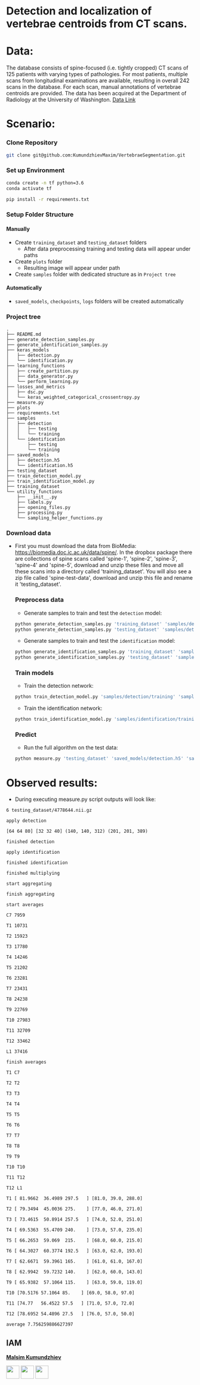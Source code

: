 # Detection and localization of vertebrae centroids from CT scans. 

# Data: 
The database consists of spine-focused (i.e. tightly cropped) CT scans of 125 patients with varying types of pathologies. For most patients, multiple scans from longitudinal examinations are available, resulting in overall 242 scans in the database. For each scan, manual annotations of vertebrae centroids are provided. The data has been acquired at the Department of Radiology at the University of Washington.
[Data Link](https://imperialcollegelondon.app.box.com/s/erhcm28aablpy1725lt93xh6pk31ply1)

# Scenario:
### Clone Repository
```bash
git clone git@github.com:KumundzhievMaxim/VertebraeSegmentation.git
```

### Set up Environment
```bash
conda create -n tf python=3.6
conda activate tf
```

```bash
pip install -r requirements.txt
```
### Setup Folder Structure
#### Manually
 - Create `training_dataset` and `testing_dataset` folders
    - After data preprocessing training and testing data will appear under paths
 - Create `plots` folder
    - Resulting image will appear under path
 - Create `samples` folder with dedicated structure as in `Project tree`
#### Automatically
 - `saved_models`, `checkpoints`, `logs` folders will be created automatically
 
### Project tree
```
.
├── README.md
├── generate_detection_samples.py
├── generate_identification_samples.py
├── keras_models
│   ├── detection.py
│   └── identification.py
├── learning_functions
│   ├── create_partition.py
│   ├── data_generator.py
│   └── perform_learning.py
├── losses_and_metrics
│   ├── dsc.py
│   └── keras_weighted_categorical_crossentropy.py
├── measure.py
├── plots
├── requirements.txt
├── samples
│   ├── detection
│   │   ├── testing
│   │   └── training
│   └── identification
│       ├── testing
│       └── training
├── saved_models
│   ├── detection.h5
│   └── identification.h5
├── testing_dataset
├── train_detection_model.py
├── train_identification_model.py
├── training_dataset
└── utility_functions
    ├── __init__.py
    ├── labels.py
    ├── opening_files.py
    ├── processing.py
    └── sampling_helper_functions.py
```

### Download data
-  First you must download the data from BioMedia: https://biomedia.doc.ic.ac.uk/data/spine/. In the dropbox package there are collections of spine scans called 'spine-1', 'spine-2', 'spine-3', 'spine-4' and 'spine-5', download and unzip these files and move all these scans into a directory called 'training_dataset'. You will also see a zip file called 'spine-test-data', download and unzip this file and rename it 'testing_dataset'.
    ### Preprocess data
    - Generate samples to train and test the `detection` model: 
    ```bash
    python generate_detection_samples.py 'training_dataset' 'samples/detection/training'
    python generate_detection_samples.py 'testing_dataset' 'samples/detection/testing' 
    ``` 
    - Generate samples to train and test the `identification` model:
    ```bash
   python generate_identification_samples.py 'training_dataset' 'samples/identification/training' 
   python generate_identification_samples.py 'testing_dataset' 'samples/identification/testing'
    ```
    ### Train models
    - Train the detection network:
    ```bash
    python train_detection_model.py 'samples/detection/training' 'samples/detection/testing' 'saved_models/detection.h5'
    ```
    - Train the identification network:
    ```bash
   python train_identification_model.py 'samples/identification/training' 'samples/identification/testing' 'saved_models/identification.h5'
    ```
   ### Predict
   - Run the full algorithm on the test data:
   ```bash
   python measure.py 'testing_dataset' 'saved_models/detection.h5' 'saved_models/identification.h5'
   ```
   
# Observed results:
 - During executing measure.py script outputs will look like:
```
6 testing_dataset/4778644.nii.gz

apply detection

[64 64 80] [32 32 40] (140, 140, 312) (201, 201, 389)

finished detection

apply identification

finished identification

finished multiplying

start aggregating

finish aggregating

start averages

C7 7959

T1 10731

T2 15923

T3 17780

T4 14246

T5 21202

T6 23281

T7 23431

T8 24238

T9 22769

T10 27983

T11 32709

T12 33462

L1 37416

finish averages

T1 C7

T2 T2

T3 T3

T4 T4

T5 T5

T6 T6

T7 T7

T8 T8

T9 T9

T10 T10

T11 T12

T12 L1

T1 [ 81.9662  36.4989 297.5   ] [81.0, 39.0, 288.0]

T2 [ 79.3494  45.0036 275.    ] [77.0, 46.0, 271.0]

T3 [ 73.4615  50.8914 257.5   ] [74.0, 52.0, 251.0]

T4 [ 69.5363  55.4709 240.    ] [73.0, 57.0, 235.0]

T5 [ 66.2653  59.069  215.    ] [68.0, 60.0, 215.0]

T6 [ 64.3027  60.3774 192.5   ] [63.0, 62.0, 193.0]

T7 [ 62.6671  59.3961 165.    ] [61.0, 61.0, 167.0]

T8 [ 62.9942  59.7232 140.    ] [62.0, 60.0, 143.0]

T9 [ 65.9382  57.1064 115.    ] [63.0, 59.0, 119.0]

T10 [70.5176 57.1064 85.    ] [69.0, 58.0, 97.0]

T11 [74.77   56.4522 57.5   ] [71.0, 57.0, 72.0]

T12 [78.6952 54.4896 27.5   ] [76.0, 57.0, 50.0]

average 7.756259886627397
```   
   
## IAM
**[Malsim Kumundzhiev](https://github.com/KumundzhievMaxim)**

[<img src="http://i.imgur.com/0o48UoR.png" width="35">](https://github.com/KumundzhievMaxim)             [<img src="https://i.imgur.com/0IdggSZ.png" width="35">](https://www.linkedin.com/in/maksim-kumundzhiev/)             [<img src="https://loading.io/s/icon/vzeour.svg" width="35">](https://www.kaggle.com/maximkumundzhiev)               
